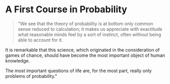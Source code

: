 # A First Course in Probability

> "We see that the theory of probability is at bottom only common sense reduced to calculation; it makes us appreciate with exactitude what reasonable minds feel by a sort of instinct, often without being able to account for it.

It is remarkable that this science, which originated in the consideration of games of chance, should have become the most important object of human knowledge.

The most important questions of life are, for the most part, really only problems of probability."
